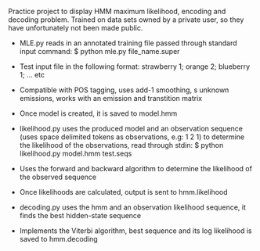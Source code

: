 Practice project to display HMM maximum likelihood, encoding and decoding problem. Trained on data sets owned by a private user, so they have unfortunately not been made public. 

- MLE.py reads in an annotated training file passed through standard input command: $ python mle.py file_name.super
- Test input file in the following format: strawberry 1; orange 2; blueberry 1; ... etc
- Compatible with POS tagging, uses add-1 smoothing, <unk>s unknown emissions, works with an emission and transtition matrix
- Once model is created, it is saved to model.hmm

- likelihood.py uses the produced model and an observation sequence (uses space delimited tokens as observations, e.g: 1 2 1) to determine the likelihood of the observations, read through stdin: $ python likelihood.py model.hmm test.seqs
- Uses the forward and backward algorithm to determine the likelihood of the observed sequence
- Once likelihoods are calculated, output is sent to hmm.likelihood

- decoding.py uses the hmm and an observation likelihood sequence, it finds the best hidden-state sequence
- Implements the Viterbi algorithm, best sequence and its log likelihood is saved to hmm.decoding
